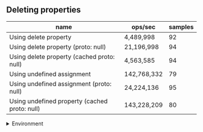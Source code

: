 ## Deleting properties

|name|ops/sec|samples|
|-|-|-|
|Using delete property|4,489,998|92|
|Using delete property (proto: null)|21,196,998|94|
|Using delete property (cached proto: null)|4,563,585|94|
|Using undefined assignment|142,768,332|79|
|Using undefined assignment (proto: null)|24,224,136|95|
|Using undefined property (cached proto: null)|143,228,209|80|


<details>
<summary>Environment</summary>

* __Machine:__ linux x64 | 4 vCPUs | 15.2GB Mem
* __Run:__ Fri May 03 2024 21:55:24 GMT+0000 (Coordinated Universal Time)
</details>

<!--
{"environment":{"platform":"linux","arch":"x64","cpus":4,"totalMemory":15.245216369628906},"benchmarks":[{"name":"Using delete property","opsSec":4489998.408050981,"samples":5},{"name":"Using delete property (proto: null)","opsSec":21196997.891104277,"samples":5},{"name":"Using delete property (cached proto: null)","opsSec":4563585.447484376,"samples":5},{"name":"Using undefined assignment","opsSec":142768332.20986706,"samples":5},{"name":"Using undefined assignment (proto: null)","opsSec":24224135.881430566,"samples":6},{"name":"Using undefined property (cached proto: null)","opsSec":143228208.89583343,"samples":9}]}-->
